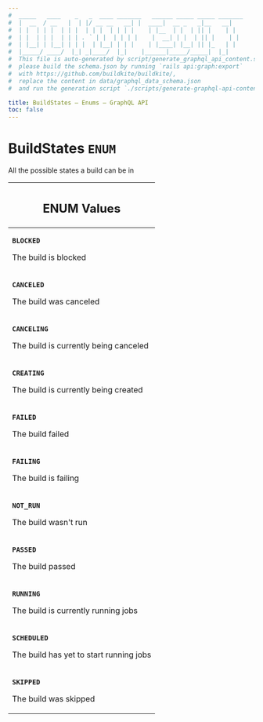 ```yaml
---
#  _____   ____    _   _  ____ _______   ______ _____ _____ _______
#  |  __  / __   |  | |/ __ __   __| |  ____|  __ _   _|__   __|
#  | |  | | |  | | |  | | |  | | | |    | |__  | |  | || |    | |
#  | |  | | |  | | | . ` | |  | | | |    |  __| | |  | || |    | |
#  | |__| | |__| | | |  | |__| | | |    | |____| |__| || |_   | |
#  |_____/ ____/  |_| _|____/  |_|    |______|_____/_____|  |_|
#  This file is auto-generated by script/generate_graphql_api_content.sh,
#  please build the schema.json by running `rails api:graph:export`
#  with https://github.com/buildkite/buildkite/,
#  replace the content in data/graphql_data_schema.json
#  and run the generation script `./scripts/generate-graphql-api-content.sh`.

title: BuildStates – Enums – GraphQL API
toc: false
---
```

<!-- vale off -->
<h1 class="has-pills" data-algolia-exclude>
  BuildStates
  <span class="pill pill--enum pill--normal-case pill--large"><code>ENUM</code></span>
</h1>
<!-- vale on -->


All the possible states a build can be in









<table class="responsive-table responsive-table--single-column-rows">
  <thead>
    <th>
      <h2 data-algolia-exclude>ENUM Values</h2>
    </th>
  </thead>
  <tbody>
    <tr><td><p><strong><code>BLOCKED</code></strong></p><p>The build is blocked</p></td></tr><tr><td><p><strong><code>CANCELED</code></strong></p><p>The build was canceled</p></td></tr><tr><td><p><strong><code>CANCELING</code></strong></p><p>The build is currently being canceled</p></td></tr><tr><td><p><strong><code>CREATING</code></strong></p><p>The build is currently being created</p></td></tr><tr><td><p><strong><code>FAILED</code></strong></p><p>The build failed</p></td></tr><tr><td><p><strong><code>FAILING</code></strong></p><p>The build is failing</p></td></tr><tr><td><p><strong><code>NOT_RUN</code></strong></p><p>The build wasn't run</p></td></tr><tr><td><p><strong><code>PASSED</code></strong></p><p>The build passed</p></td></tr><tr><td><p><strong><code>RUNNING</code></strong></p><p>The build is currently running jobs</p></td></tr><tr><td><p><strong><code>SCHEDULED</code></strong></p><p>The build has yet to start running jobs</p></td></tr><tr><td><p><strong><code>SKIPPED</code></strong></p><p>The build was skipped</p></td></tr>
  </tbody>
</table>
